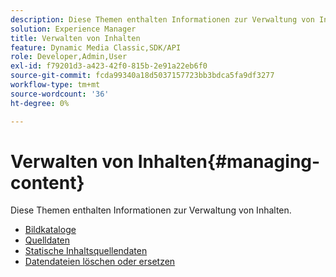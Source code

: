 ```yaml
---
description: Diese Themen enthalten Informationen zur Verwaltung von Inhalten.
solution: Experience Manager
title: Verwalten von Inhalten
feature: Dynamic Media Classic,SDK/API
role: Developer,Admin,User
exl-id: f79201d3-a423-42f0-815b-2e91a22eb6f0
source-git-commit: fcda99340a18d5037157723bb3bdca5fa9df3277
workflow-type: tm+mt
source-wordcount: '36'
ht-degree: 0%

---
```


# Verwalten von Inhalten{#managing-content}

Diese Themen enthalten Informationen zur Verwaltung von Inhalten.

* [Bildkataloge](c-image-catalogs.md)
* [Quelldaten](r-source-data.md)
* [Statische Inhaltsquellendaten](c-static-content-source-data.md)
* [Datendateien löschen oder ersetzen](c-deleting-or-replacing-data-files.md)
